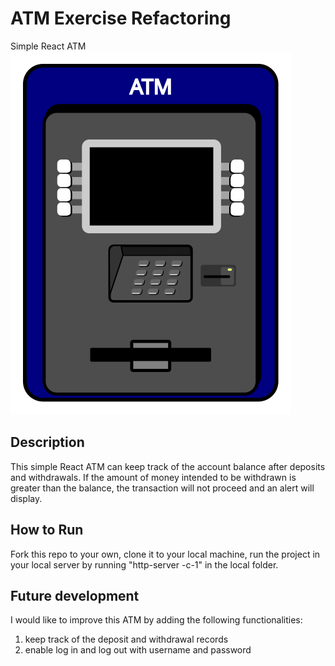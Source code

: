 # ATM Exercise Refactoring
Simple React ATM
<img src="./atm.svg" max-height="100px"/>

## Description
This simple React ATM can keep track of the account balance after deposits and withdrawals. If the amount of money intended to be withdrawn is greater than the balance, the transaction will not proceed and an alert will display.

## How to Run
Fork this repo to your own, clone it to your local machine, run the project in your local server by running "http-server -c-1" in the local folder.

## Future development
I would like to improve this ATM by adding the following functionalities:
1. keep track of the deposit and withdrawal records
2. enable log in and log out with username and password
